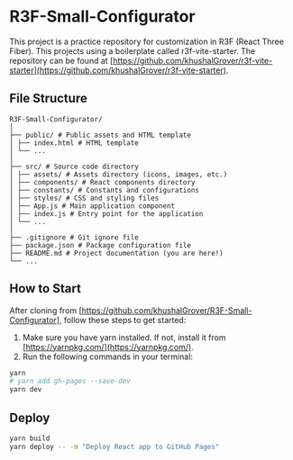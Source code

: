 # R3F-Small-Configurator

This project is a practice repository for customization in R3F (React Three Fiber). This projects using a boilerplate called r3f-vite-starter. The repository can be found at [https://github.com/khushalGrover/r3f-vite-starter](https://github.com/khushalGrover/r3f-vite-starter).

## File Structure
```
R3F-Small-Configurator/
│
├── public/ # Public assets and HTML template
│ ├── index.html # HTML template
│ └── ...
│
├── src/ # Source code directory
│ ├── assets/ # Assets directory (icons, images, etc.)
│ ├── components/ # React components directory
│ ├── constants/ # Constants and configurations
│ ├── styles/ # CSS and styling files
│ ├── App.js # Main application component
│ ├── index.js # Entry point for the application
│ └── ...
│
├── .gitignore # Git ignore file
├── package.json # Package configuration file
├── README.md # Project documentation (you are here!)
└── ...
```

## How to Start
After cloning from [https://github.com/khushalGrover/R3F-Small-Configurator], follow these steps to get started:

1. Make sure you have yarn installed. If not, install it from [https://yarnpkg.com/](https://yarnpkg.com/).
2. Run the following commands in your terminal:

```bash
yarn
# yarn add gh-pages --save-dev
yarn dev
```

## Deploy
```bash
yarn build
yarn deploy -- -m "Deploy React app to GitHub Pages"
```
